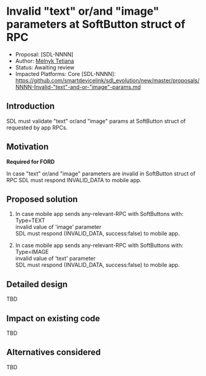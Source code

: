 # Invalid "text" or/and "image" parameters at SoftButton struct of RPC
* Proposal: [SDL-NNNN] 
* Author: [Melnyk Tetiana](https://github.com/TMelnyk)
* Status: Awaiting review
* Impacted Platforms: Core
[SDL-NNNN]: https://github.com/smartdevicelink/sdl_evolution/new/master/proposals/NNNN-Invalid-"text"-and-or-"image"-params.md

## Introduction
SDL must validate "text" or/and "image" params at SoftButton struct of requested by app RPCs.
## Motivation  
**Required for FORD**  

In case "text" or/and "image" parameters are invalid in SoftButton struct of RPC SDL must respond INVALID_DATA to mobile app.

## Proposed solution  
1. In case mobile app sends any-relevant-RPC with SoftButtons with:  
Type=TEXT  
invalid value of 'image' parameter  
SDL must respond (INVALID_DATA, success:false) to mobile app.

2. In case  mobile app sends any-relevant-RPC with SoftButtons with:  
Type=IMAGE  
invalid value of 'text' parameter  
SDL must respond (INVALID_DATA, success:false) to mobile app.

## Detailed design
TBD

## Impact on existing code
TBD

## Alternatives considered
TBD
